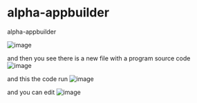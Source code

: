 # alpha-appbuilder
alpha-appbuilder

![image](https://github.com/MUHAMMEDHAFEEZ/alpha-appbuilder/assets/125500179/a51cc384-f74e-40be-ae3f-298283ca9ec3)


and then you see there is a new file with a program source code 
<br>
![image](https://github.com/MUHAMMEDHAFEEZ/alpha-appbuilder/assets/125500179/69bda386-b628-471b-b881-5cbb39e81ff3)

and this the code run 
![image](https://github.com/MUHAMMEDHAFEEZ/alpha-appbuilder/assets/125500179/51867d16-3887-4c22-82b1-bdc91e2d0f85)

and you can edit 
![image](https://github.com/MUHAMMEDHAFEEZ/alpha-appbuilder/assets/125500179/bf56c670-2e2b-482f-823e-665026dec10a)




